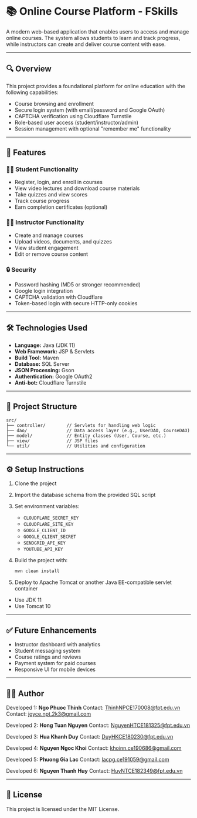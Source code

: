 # 📚 Online Course Platform - FSkills

A modern web-based application that enables users to access and manage online courses. The system allows students to learn and track progress, while instructors can create and deliver course content with ease.

---

## 🔍 Overview

This project provides a foundational platform for online education with the following capabilities:

* Course browsing and enrollment
* Secure login system (with email/password and Google OAuth)
* CAPTCHA verification using Cloudflare Turnstile
* Role-based user access (student/instructor/admin)
* Session management with optional "remember me" functionality

---

## 🚀 Features

### 👩‍🎓 Student Functionality

* Register, login, and enroll in courses
* View video lectures and download course materials
* Take quizzes and view scores
* Track course progress
* Earn completion certificates (optional)

### 👨‍🏫 Instructor Functionality

* Create and manage courses
* Upload videos, documents, and quizzes
* View student engagement
* Edit or remove course content

### 🔒 Security

* Password hashing (MD5 or stronger recommended)
* Google login integration
* CAPTCHA validation with Cloudflare
* Token-based login with secure HTTP-only cookies

---

## 🛠️ Technologies Used

* **Language:** Java (JDK 11)
* **Web Framework:** JSP & Servlets
* **Build Tool:** Maven
* **Database:** SQL Server
* **JSON Processing:** Gson
* **Authentication:** Google OAuth2
* **Anti-bot:** Cloudflare Turnstile

---

## 📁 Project Structure

```
src/
├── controller/        // Servlets for handling web logic
├── dao/               // Data access layer (e.g., UserDAO, CourseDAO)
├── model/             // Entity classes (User, Course, etc.)
├── view/              // JSP files
└── util/              // Utilities and configuration
```

---

## ⚙️ Setup Instructions

1. Clone the project
2. Import the database schema from the provided SQL script
3. Set environment variables:

   * `CLOUDFLARE_SECRET_KEY`
   * `CLOUDFLARE_SITE_KEY`
   * `GOOGLE_CLIENT_ID`
   * `GOOGLE_CLIENT_SECRET`
   * `SENDGRID_API_KEY`
   * `YOUTUBE_API_KEY`
4. Build the project with:

   ```bash
   mvn clean install
   ```
5. Deploy to Apache Tomcat or another Java EE-compatible servlet container
  - Use JDK 11
  - Use Tomcat 10
---

## ✅ Future Enhancements

* Instructor dashboard with analytics
* Student messaging system
* Course ratings and reviews
* Payment system for paid courses
* Responsive UI for mobile devices

---

## 👨‍💻 Author

Developed 1: **Ngo Phuoc Thinh**
Contact: ThinhNPCE170008@fpt.edu.vn
Contact: joyce.npt.2k3@gmail.com

Developed 2: **Hong Tuan Nguyen**
Contact: NguyenHTCE181325@fpt.edu.vn

Developed 3: **Hua Khanh Duy**
Contact: DuyHKCE180230@fpt.edu.vn

Developed 4: **Nguyen Ngoc Khoi**
Contact: khoinn.ce190686@gmail.com

Developed 5: **Phuong Gia Lac**
Contact: lacpg.ce191059@gmail.com

Developed 6: **Nguyen Thanh Huy**
Contact: HuyNTCE182349@fpt.edu.vn

---

## 📄 License

This project is licensed under the MIT License.
